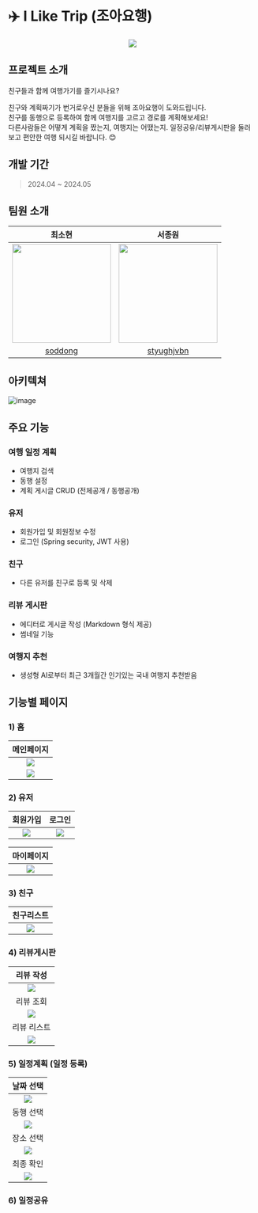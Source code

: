 # ✈️ I Like Trip (조아요행)
<p align="center">
  <img src="https://github.com/soddong/I-Like-Trip/assets/64201367/8e9800b6-9160-4bac-a1d9-4270fc6fee71" /> 
</p>

## 프로젝트 소개
친구들과 함께 여행가기를 즐기시나요?   

친구와 계획짜기가 번거로우신 분들을 위해 조아요행이 도와드립니다.   
친구를 동행으로 등록하여 함께 여행지를 고르고 경로를 계획해보세요!   
다른사람들은 어떻게 계획을 짰는지, 여행지는 어땠는지. 일정공유/리뷰게시판을 둘러보고 편안한 여행 되시길 바랍니다. 😊

## 개발 기간
> 2024.04 ~ 2024.05

## 팀원 소개
|최소현|서종원|
|:---:|:---:|
|<img src='https://avatars.githubusercontent.com/u/122004333?v=4' width='200px' height='200px'/>|<img src='https://avatars.githubusercontent.com/u/80380576?v=4' width='200px' height='200px'/>|
|[soddong](https://github.com/soddong)|[styughjvbn](https://github.com/styughjvbn)|

## 아키텍쳐
![image](https://github.com/soddong/I-Like-Trip/assets/64201367/a2af13a1-ff9e-49b4-9035-11f3844e8331)

## 주요 기능
### 여행 일정 계획
* 여행지 검색
* 동행 설정
* 계획 게시글 CRUD (전체공개 / 동행공개)

### 유저
* 회원가입 및 회원정보 수정
* 로그인 (Spring security, JWT 사용)

### 친구
* 다른 유저를 친구로 등록 및 삭제

### 리뷰 게시판
* 에디터로 게시글 작성 (Markdown 형식 제공)
* 썸네일 기능

### 여행지 추천
* 생성형 AI로부터 최근 3개월간 인기있는 국내 여행지 추천받음

## 기능별 페이지
### 1) 홈
|메인페이지|
|:---:|
|<img src='https://github.com/soddong/i-like-trip/assets/64201367/48be9289-037e-4b5a-b769-4f78c3336d3e'/>|
|<img src='https://github.com/soddong/i-like-trip/assets/64201367/ecdd9228-4296-4f83-9af9-633de5f702a1'/>|

### 2) 유저 
|회원가입|로그인|
|:---:|:---:|
|<img src='https://github.com/soddong/i-like-trip/assets/64201367/9ac5f71a-c737-4cb5-bc77-54b2f71dab8b'/>|<img src='https://github.com/soddong/i-like-trip/assets/64201367/00525b00-4636-419b-b075-eff2ba8bd977'/>|

|마이페이지|
|:---:|
|<img src='https://github.com/soddong/i-like-trip/assets/64201367/4dcc2d9f-01f5-4bb1-9721-497e8c5dad02'/>|

### 3) 친구
|친구리스트|
|:---:|
|<img src='https://github.com/soddong/i-like-trip/assets/64201367/c7649fdf-1cde-424e-a178-34bff36fc24f'/>|

### 4) 리뷰게시판
|리뷰 작성|
|:---:|
|<img src='https://github.com/soddong/i-like-trip/assets/64201367/b4335b37-4155-4d4b-8ffb-2b7e5d8801fa'/>|
|리뷰 조회|
|<img src='https://github.com/soddong/i-like-trip/assets/64201367/e06498fc-0a47-49de-b79e-671ff638bbcc'/>|
|리뷰 리스트 |
|<img src='https://github.com/soddong/i-like-trip/assets/64201367/166a6376-032f-49b0-896e-2431c443a6a7'/>|


### 5) 일정계획 (일정 등록)
|날짜 선택|
|:---:|
|<img src='https://github.com/soddong/i-like-trip/assets/64201367/52a9a021-658e-4281-ae4c-8e85962b9588'/>|
|동행 선택|
|<img src='https://github.com/soddong/i-like-trip/assets/64201367/6029dfa2-6fc6-4ea7-a5c4-a35c7fe6cdaa'/>|
|장소 선택 |
|<img src='https://github.com/soddong/i-like-trip/assets/64201367/385be26c-561f-4147-8cc7-68337b182ab6'/>|
|최종 확인 |
|<img src='https://github.com/soddong/i-like-trip/assets/64201367/4879a8f7-4949-4d75-8b54-89c09aa6579a'/>|


### 6) 일정공유


